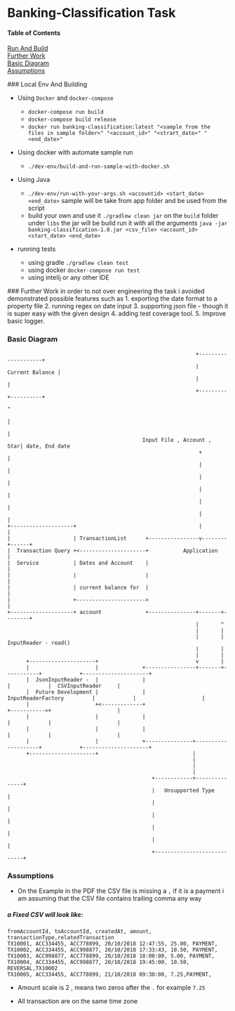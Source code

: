 # Banking-Classification Task

#### Table of Contents  
[Run And Build](#runAndBuild)  
[Further Work](#further)  
[Basic Diagram](#diagram)  
[Assumptions](#assumptions)  


<a name="runAndBuild"/>
### Local Env And Building

* Using `Docker` and `docker-compose`
    * `docker-compose run build`
    * `docker-compose build release`
    * `docker run banking-classification:latest "<sample from the files in sample folder>" "<account_id>" "<strart_date>" "<end_date>"`
    
* Using docker with automate sample run
    * `./dev-env/build-and-run-sample-with-docker.sh`


* Using Java
    * `./dev-env/run-with-your-args.sh <accountid> <start_date> <end_date>` sample will be take from app folder and be used from the script
    * build your own and use it `./gradlew clean jar` on the `build` folder under `libs` the jar will be build run it with all the arguments 
    `java -jar banking-classification-1.0.jar <csv_file> <account_id> <start_date> <end_date>`

* running tests
    * using gradle `./gradlew clean test`
    * using docker `docker-compose run test`
    * using intelij or any other IDE
<a name="further"/>    
### Further Work
in order to not over engineering the task i avoided demonstrated possible features such as
1. exporting the date format to a property file
2. running regex on date input
3. supporting json file - though it is super easy with the given design
4. adding test coverage tool.
5. Improve basic logger.

<a name="diagram"/>

### Basic Diagram

```
                                                            +--------------------+
                                                            |    Current Balance |
                                                            |                    |
                                                            +---------+----------+
                                                                      ^
                                                                      |
                                                                      |
                                           Input File , Account , Star| date, End date
                                                             +        |
                                                             |        |
                                                             |        |
                                                             |        |
                                                             |        |
                                                             |        |
+--------------------+                                       |        |
|                    | TransactionList      +----------------v--------+------+
|  Transaction Query +<---------------------+           Application          |
|  Service           | Dates and Account    |                                |
|                    |                      |                                |
|                    | current balance for  |                                |
|                    +---------------------->                                |
+--------------------+ account              +---------------+-------+--------+
                                                            |       ^
                                                            |       |
                                                            |       | InputReader - read()
                                                            |       |
                                                            |       |
      +---------------------+                               v       |
      |                     |              +----------------+-------+-----------+            +---------------------+
      |  JsonInputReader -  |              |                                    |            |  CSVInputReader     |
      |  Future Development |              |         InputReaderFactory         |            |                     |
      |                     +<-------------+                                    +----------->+                     |
      |                     |              |                                    |            |                     |
      |                     |              |                                    |            |                     |
      |                     |              +---------------+--------------------+            +---------------------+
      +---------------------+                              |
                                                           |
                                                           |
                                                           |
                                              +------------+---------------+
                                              |   Unsupported Type         |
                                              |                            |
                                              |                            |
                                              |                            |
                                              |                            |
                                              +----------------------------+

```

<a name="assumptions"/>

### Assumptions

* On the Example in the PDF the CSV file is missing a `,` if it is a payment i am assuming that the CSV file contains trailing comma any way


##### a Fixed CSV will look like:

```
fromAccountId, toAccountId, createdAt, amount, transactionType,relatedTransaction
TX10001, ACC334455, ACC778899, 20/10/2018 12:47:55, 25.00, PAYMENT,
TX10002, ACC334455, ACC998877, 20/10/2018 17:33:43, 10.50, PAYMENT,
TX10003, ACC998877, ACC778899, 20/10/2018 18:00:00, 5.00, PAYMENT,
TX10004, ACC334455, ACC998877, 20/10/2018 19:45:00, 10.50, REVERSAL,TX10002 
TX10005, ACC334455, ACC778899, 21/10/2018 09:30:00, 7.25,PAYMENT,
``` 


* Amount scale is 2 , means two zeros after the `.` for example `7.25`

* All transaction are on the same time zone